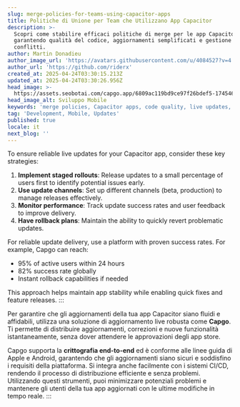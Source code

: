 ```yaml
---
slug: merge-policies-for-teams-using-capacitor-apps
title: Politiche di Unione per Team che Utilizzano App Capacitor
description: >-
  Scopri come stabilire efficaci politiche di merge per le app Capacitor,
  garantendo qualità del codice, aggiornamenti semplificati e gestione dei
  conflitti.
author: Martin Donadieu
author_image_url: 'https://avatars.githubusercontent.com/u/4084527?v=4'
author_url: 'https://github.com/riderx'
created_at: 2025-04-24T03:30:15.213Z
updated_at: 2025-04-24T03:30:26.956Z
head_image: >-
  https://assets.seobotai.com/capgo.app/6809ac119bd9ce97f26bdef5-1745465426956.jpg
head_image_alt: Sviluppo Mobile
keywords: 'merge policies, Capacitor apps, code quality, live updates, branch management'
tag: 'Development, Mobile, Updates'
published: true
locale: it
next_blog: ''
---
```

To ensure reliable live updates for your Capacitor app, consider these key strategies:

1. **Implement staged rollouts**: Release updates to a small percentage of users first to identify potential issues early.
2. **Use update channels**: Set up different channels (beta, production) to manage releases effectively.
3. **Monitor performance**: Track update success rates and user feedback to improve delivery.
4. **Have rollback plans**: Maintain the ability to quickly revert problematic updates.

For reliable update delivery, use a platform with proven success rates. For example, Capgo can reach:
- 95% of active users within 24 hours
- 82% success rate globally
- Instant rollback capabilities if needed

This approach helps maintain app stability while enabling quick fixes and feature releases.
:::

Per garantire che gli aggiornamenti della tua app Capacitor siano fluidi e affidabili, utilizza una soluzione di aggiornamento live robusta come **Capgo**. Ti permette di distribuire aggiornamenti, correzioni e nuove funzionalità istantaneamente, senza dover attendere le approvazioni degli app store.

Capgo supporta la **crittografia end-to-end** ed è conforme alle linee guida di Apple e Android, garantendo che gli aggiornamenti siano sicuri e soddisfino i requisiti della piattaforma. Si integra anche facilmente con i sistemi CI/CD, rendendo il processo di distribuzione efficiente e senza problemi. Utilizzando questi strumenti, puoi minimizzare potenziali problemi e mantenere gli utenti della tua app aggiornati con le ultime modifiche in tempo reale.
:::
